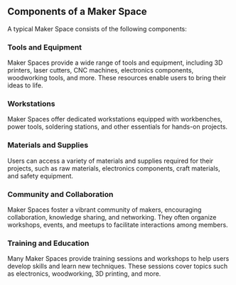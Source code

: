 ## Components of a Maker Space

A typical Maker Space consists of the following components:

### Tools and Equipment
Maker Spaces provide a wide range of tools and equipment, including 3D printers, laser cutters, CNC machines, electronics components, woodworking tools, and more. These resources enable users to bring their ideas to life.

### Workstations
Maker Spaces offer dedicated workstations equipped with workbenches, power tools, soldering stations, and other essentials for hands-on projects.

### Materials and Supplies
Users can access a variety of materials and supplies required for their projects, such as raw materials, electronics components, craft materials, and safety equipment.

### Community and Collaboration
Maker Spaces foster a vibrant community of makers, encouraging collaboration, knowledge sharing, and networking. They often organize workshops, events, and meetups to facilitate interactions among members.

### Training and Education
Many Maker Spaces provide training sessions and workshops to help users develop skills and learn new techniques. These sessions cover topics such as electronics, woodworking, 3D printing, and more.
